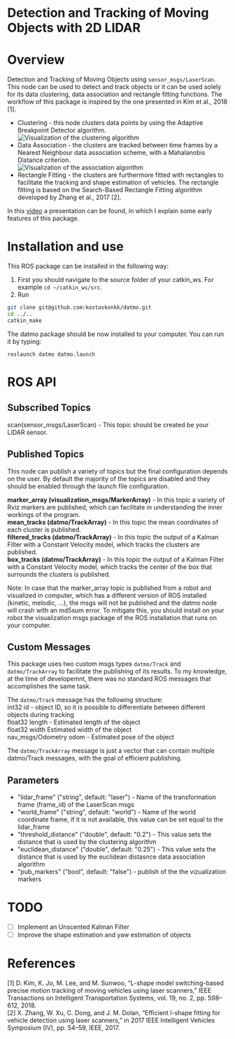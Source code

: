 Detection and Tracking of Moving Objects with 2D LIDAR
========================================
# Overview 
Detection and Tracking of Moving Objects using `sensor_msgs/LaserScan`. This node can be used to detect and track objects or it can be used solely for its data clustering, data association and rectangle fitting functions. The workflow of this package is inspired by the one presented in Kim et al., 2018 [1]. 

* Clustering - this node clusters data points by using the Adaptive Breakpoint Detector algorithm.\
![Visualization of the clustering algorithm](https://github.com/kostaskonkk/datmo/raw/master/images/clustering.gif)
* Data Association - the clusters are tracked between time frames by a Nearest Neighbour data association scheme, with a Mahalanobis Distance criterion.\
![Visualization of the association algorithm](https://github.com/kostaskonkk/datmo/raw/master/images/data_association.gif)
* Rectangle Fitting - the clusters are furthermore fitted with rectangles to facilitate the tracking and shape estimation of vehicles. The rectangle fitting is based on the Search-Based Rectangle Fitting algorithm developed by Zhang et al., 2017 [2].

In this [video](https://youtu.be/HfFZcYwsY3I?t=646) a presentation can be found, in which I explain some early features of this package.

# Installation and use
This ROS package can be installed in the following way:
1. First you should navigate to the source folder of your catkin_ws. For example `cd ~/catkin_ws/src`.
2. Run 
```sh
git clone git@github.com:kostaskonkk/datmo.git
cd ../..
catkin_make
```
The datmo package should be now installed to your computer. You can run it by typing:

```
roslaunch datmo datmo.launch
```

# ROS API
## Subscribed Topics
scan(sensor_msgs/LaserScan) - This topic should be created be your LIDAR sensor.

## Published Topics

This node can publish a variety of topics but the final configuration depends on the user. By default the majority of the topics are disabled and they should be enabled through the launch file configuration.

**marker_array (visualization_msgs/MarkerArray)** - In this topic a  variety of Rviz markers are published, which can facilitate in understanding the inner workings of the program.\
**mean_tracks (datmo/TrackArray)** - In this topic the mean coordinates of each cluster is published.\
**filtered_tracks (datmo/TrackArray)** - In this topic the output of a Kalman Filter with a Constant Velocity model, which tracks the clusters are published.\
**box_tracks (datmo/TrackArray)** - In this topic the  output of a Kalman Filter with a Constant Velocity model, which tracks the center of the box that surrounds the clusters is published.

Note: In case that the marker_array topic is published from a robot and visualized in computer, which has a different version of ROS installed (kinetic, melodic, ...), the msgs will not be published and the datmo node will crash with an md5sum error. To mitigate this, you should install on your robot the visualization msgs package of the ROS installation that runs on your computer.

## Custom Messages

This package uses two custom msgs types `datmo/Track` and `datmo/TrackArray` to facilitate the publishing of its results. To my knowledge, at the time of developemnt, there was no standard ROS messages that accomplishes the same task. 

The `datmo/Track` message has the following structure:\
int32 id - object ID, so it is possible to differentiate between different objects during tracking\
float32 length - Estimated length of the object\
float32 width    Estimated width of the object\
nav_msgs/Odometry odom - Estimated pose of the object

The `datmo/TrackArray` message is just a vector that can contain multiple datmo/Track messages, with the goal of efficient publishing.

## Parameters

* "lidar_frame" ("string", default: "laser") - Name of the transformation frame (frame_id) of the LaserScan msgs
* "world_frame" ("string", default: "world") - Name of the world coordinate frame, if it is not available, this value can be set equal to the lidar_frame
* "threshold_distance" ("double", default: "0.2") - This value sets the distance that is used by the clustering algorithm
* "euclidean_distance" ("double", default: "0.25") - This value sets the distance that is used by the euclidean distasnce data association algorithm
* "pub_markers" ("bool", default: "false") - publish of the the vizualization markers

# TODO

- [ ] Implement an Unscented Kalman Filter
- [ ] Improve the shape estimation and yaw estimation of objects

# References

[1] D. Kim, K. Jo, M. Lee, and M. Sunwoo, “L-shape model switching-based precise motion tracking of moving vehicles using laser scanners,” IEEE Transactions on Intelligent Transportation Systems, vol. 19, no. 2, pp. 598–612, 2018.\
[2] X. Zhang, W. Xu, C. Dong, and J. M. Dolan, “Efficient l-shape fitting for vehicle detection using laser scanners,” in 2017 IEEE Intelligent Vehicles Symposium (IV), pp. 54–59, IEEE, 2017.


